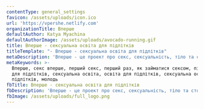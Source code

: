 ```yaml
---
contentType: general_settings
favicon: /assets/uploads/icon.ico
url: 'https://vpershe.netlify.com'
organizationTitle: Вперше
defaultAuthor: Katya Myachina
defaultAuthorImage: /assets/uploads/avocado-running.gif
title: Вперше - сексуальна освіта для підлітків
titleTemplate: "- Вперше - сексуальна освіта для підлітків"
metaDescription: 'Вперше - це проект про секс, сексуальність, тіло та стосунки для підлітків'
metaKeywords: >-
  Вперше, секс вперше, перший секс, перший раз, як займатися сексом, підлітки,
  для підлітків, сексуальна освіта, освіта для підлітків, сексуальна освіта для
  підлітків, молодь
fbTitle: Вперше - сексуальна освіта для підлітків
fbDescription: 'Вперше - це проект про секс, сексуальність, тіло та стосунки для підлітків'
fbImage: /assets/uploads/full_logo.png
---
```


